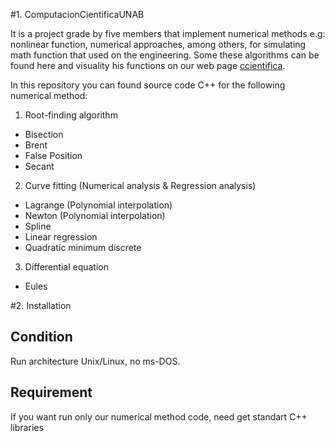 #1. ComputacionCientificaUNAB

It is a project grade by five members that implement numerical methods e.g: nonlinear function, numerical approaches, among others, for simulating math function that used on the engineering. Some these algorithms can be found here and visuality his functions on our web page [ccientifica](https://cursos.ing.unab.cl/).

In this repository you can found source code C++ for the following numerical method:
1. Root-finding algorithm
  * Bisection
  * Brent
  * False Position
  * Secant

2. Curve fitting (Numerical analysis & Regression analysis)
  * Lagrange (Polynomial interpolation)
  * Newton (Polynomial interpolation)
  * Spline
  * Linear regression
  * Quadratic minimum discrete

3. Differential equation
  * Eules

#2. Installation

## Condition
Run architecture Unix/Linux, no ms-DOS.

## Requirement
If you want run only our numerical method code, need get standart C++ libraries